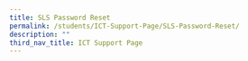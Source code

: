 ```yaml
---
title: SLS Password Reset
permalink: /students/ICT-Support-Page/SLS-Password-Reset/
description: ""
third_nav_title: ICT Support Page
---
```

